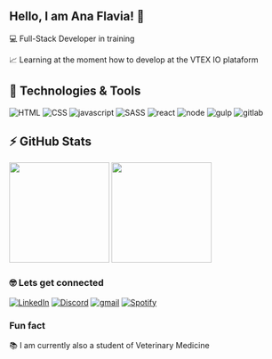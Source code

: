 ## Hello, I am Ana Flavia! 👋

💻	Full-Stack Developer in training 

📈 Learning at the moment how to develop at the VTEX IO plataform

## 🚀 Technologies & Tools

![HTML](https://img.shields.io/badge/HTML5-E34F26?style=for-the-badge&logo=html5&logoColor=white) ![CSS](https://img.shields.io/badge/CSS3-1572B6?style=for-the-badge&logo=css3&logoColor=white) ![javascript](https://img.shields.io/badge/JavaScript-F7DF1E?style=for-the-badge&logo=javascript&logoColor=black)  ![SASS](https://img.shields.io/badge/Sass-CC6699?style=for-the-badge&logo=sass&logoColor=white)
![react](https://img.shields.io/badge/React-20232A?style=for-the-badge&logo=react&logoColor=61DAFB) ![node](https://img.shields.io/badge/Node.js-43853D?style=for-the-badge&logo=node.js&logoColor=white) ![gulp](https://img.shields.io/badge/Gulp-CF4647?style=for-the-badge&logo=gulp&logoColor=white)
![gitlab](https://img.shields.io/badge/GitLab-330F63?style=for-the-badge&logo=gitlab&logoColor=white) 

## ⚡ GitHub Stats


<div>
  
  <img height="180em" src="https://github-readme-stats.vercel.app/api?username=AnaEstacheski&show_icons=true&theme=dracula"/>
  <img height="180" src="https://github-readme-stats.vercel.app/api/top-langs/?username=AnaEstacheski&layout=compact&theme=dracula"/>
  </div>

### 🤓 Lets get connected

[![LinkedIn](https://img.shields.io/badge/LinkedIn-0077B5?style=for-the-badge&logo=linkedin&logoColor=white)](https://www.linkedin.com/in/anaestacheski/) [![Discord](https://img.shields.io/badge/Discord-7289DA?style=for-the-badge&logo=discord&logoColor=white)](Staczak#6260) [![gmail](https://img.shields.io/badge/Gmail-D14836?style=for-the-badge&logo=gmail&logoColor=white)](flaviaestacheski@gmail.com) [![Spotify](https://img.shields.io/badge/Spotify-1ED760?&style=for-the-badge&logo=spotify&logoColor=white)](https://open.spotify.com/user/aflaviaestacheski)

### Fun fact
📚 I am currently also a student of Veterinary Medicine
